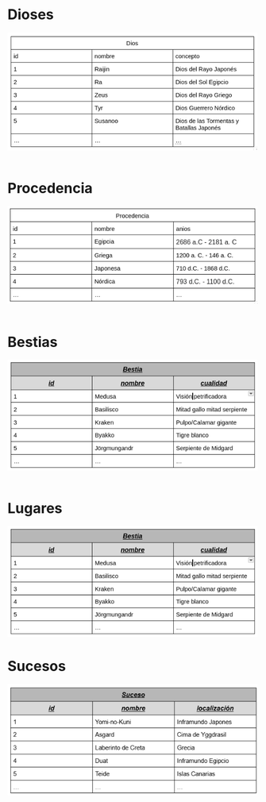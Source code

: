 # Dioses

<div style="text-align: center">

<img src="./dioses/img/dioses-tabla.png">

</div>

<br>

# Procedencia

<div style="text-align: center">

<img src="./procedencia/img/procedencia-tabla.png">

</div>

<br>

# Bestias

<div style="text-align: center">

<img src="./bestias/img/Tabla-bestias.png">

</div>

<br>

# Lugares

<div style="text-align: center">

<img src="./bestias/img/Tabla-bestias.png">

</div>

# Sucesos

<div style="text-align: center">

<img src="./sucesos/img/Tabla-Sucesos.png">

</div>